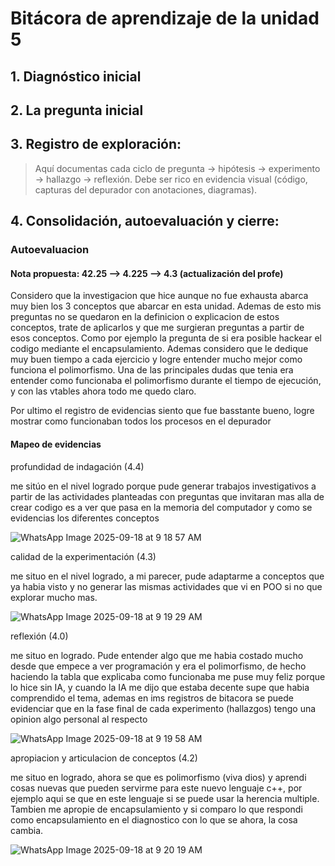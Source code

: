 # Bitácora de aprendizaje de la unidad 5

## 1.  **Diagnóstico inicial**

## 2.  **La pregunta inicial**

## 3.  **Registro de exploración:** 
> Aquí documentas cada ciclo de pregunta -> hipótesis -> experimento -> hallazgo -> reflexión.
> Debe ser rico en evidencia visual (código, capturas del depurador con anotaciones, diagramas).

## 4.  **Consolidación, autoevaluación y cierre:**


### Autoevaluacion

#### Nota propuesta: 42.25 --> 4.225 --> 4.3 (actualización del profe)

Considero que la investigacion que hice aunque no fue exhausta abarca muy bien los 3 conceptos que abarcar en esta unidad. Ademas de esto mis preguntas no se quedaron en la definicion o explicacion de estos conceptos, trate de aplicarlos y que me surgieran preguntas a partir de esos conceptos. Como por ejemplo la pregunta de si era posible hackear el codigo mediante el encapsulamiento. Ademas considero que le dedique muy buen tiempo a cada ejercicio y logre entender mucho mejor como funciona el polimorfismo. Una de las principales dudas que tenia era entender como funcionaba el polimorfismo durante el tiempo de ejecución, y con las vtables ahora todo me quedo claro. 

Por ultimo el registro de evidencias siento que fue basstante bueno, logre mostrar como funcionaban todos los procesos en el depurador


####  Mapeo de evidencias

profundidad de indagación (4.4)

me sitúo en el nivel logrado porque pude generar trabajos investigativos a partir de las actividades planteadas con preguntas que invitaran mas alla de crear codigo es a ver que pasa en la memoria del computador y como se evidencias los diferentes conceptos


![WhatsApp Image 2025-09-18 at 9 18 57 AM](https://github.com/user-attachments/assets/8fcdb4e3-129b-4ff5-a42c-ef549e20d5f1)





calidad de la experimentación (4.3)

me situo en el nivel logrado, a mi parecer, pude adaptarme a conceptos que ya habia visto y no generar las mismas actividades que vi en POO si no que explorar mucho mas.

![WhatsApp Image 2025-09-18 at 9 19 29 AM](https://github.com/user-attachments/assets/51a20e20-28cd-434b-84d8-6043461a670c)


reflexión (4.0)

me situo en logrado. Pude entender algo que me habia costado mucho desde que empece a ver programación y era el polimorfismo, de hecho haciendo la tabla que explicaba como funcionaba me puse muy feliz  porque lo hice sin IA, y cuando la IA me dijo que estaba decente supe que habia comprendido el tema, ademas en ims registros de bitacora se puede evidenciar que en la fase final de cada experimento (hallazgos) tengo una opinion algo personal al respecto

![WhatsApp Image 2025-09-18 at 9 19 58 AM](https://github.com/user-attachments/assets/1b5a4f91-e167-446e-a3ed-bde8a3f1f83c)



apropiacion y articulacion de conceptos (4.2)

me situo en logrado, ahora se que es polimorfismo (viva dios) y aprendi cosas nuevas que pueden servirme para este nuevo lenguaje c++, por ejemplo aqui se que en este lenguaje si se puede usar la herencia multiple. Tambien me apropie de encapsulamiento y si comparo lo que respondi como encapsulamiento en el diagnostico con lo que se ahora, la cosa cambia.

![WhatsApp Image 2025-09-18 at 9 20 19 AM](https://github.com/user-attachments/assets/a38eef38-0ccb-4ef7-87b9-58b03fd005c0)
